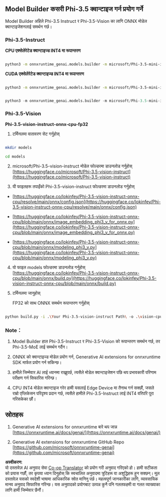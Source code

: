 <!--
CO_OP_TRANSLATOR_METADATA:
{
  "original_hash": "3bb9f5c926673593287eddc3741226cb",
  "translation_date": "2025-05-09T14:23:39+00:00",
  "source_file": "md/01.Introduction/04/UsingORTGenAIQuantifyingPhi.md",
  "language_code": "ne"
}
-->
## **Model Builder कसरी Phi-3.5 क्वान्टाइज गर्न प्रयोग गर्ने**

Model Builder अहिले Phi-3.5 Instruct र Phi-3.5-Vision का लागि ONNX मोडेल क्वान्टाइजेशनलाई समर्थन गर्छ।

### **Phi-3.5-Instruct**

**CPU एक्सेलेरेटेड क्वान्टाइज्ड INT4 मा रूपान्तरण**

```bash

python3 -m onnxruntime_genai.models.builder -m microsoft/Phi-3.5-mini-instruct  -o ./onnx-cpu -p int4 -e cpu -c ./Phi-3.5-mini-instruct

```

**CUDA एक्सेलेरेटेड क्वान्टाइज्ड INT4 मा रूपान्तरण**

```bash

python3 -m onnxruntime_genai.models.builder -m microsoft/Phi-3.5-mini-instruct  -o ./onnx-cpu -p int4 -e cuda -c ./Phi-3.5-mini-instruct

```

```python

python3 -m onnxruntime_genai.models.builder -m microsoft/Phi-3.5-mini-instruct  -o ./onnx-cpu -p int4 -e cuda -c ./Phi-3.5-mini-instruct

```

### **Phi-3.5-Vision**

**Phi-3.5-vision-instruct-onnx-cpu-fp32**

1. टर्मिनलमा वातावरण सेट गर्नुहोस्

```bash

mkdir models

cd models 

```

2. microsoft/Phi-3.5-vision-instruct मोडेल फोल्डरमा डाउनलोड गर्नुहोस्  
[https://huggingface.co/microsoft/Phi-3.5-vision-instruct](https://huggingface.co/microsoft/Phi-3.5-vision-instruct)

3. यी फाइलहरू तपाइँको Phi-3.5-vision-instruct फोल्डरमा डाउनलोड गर्नुहोस्

- [https://huggingface.co/lokinfey/Phi-3.5-vision-instruct-onnx-cpu/resolve/main/onnx/config.json](https://huggingface.co/lokinfey/Phi-3.5-vision-instruct-onnx-cpu/resolve/main/onnx/config.json)

- [https://huggingface.co/lokinfey/Phi-3.5-vision-instruct-onnx-cpu/blob/main/onnx/image_embedding_phi3_v_for_onnx.py](https://huggingface.co/lokinfey/Phi-3.5-vision-instruct-onnx-cpu/blob/main/onnx/image_embedding_phi3_v_for_onnx.py)

- [https://huggingface.co/lokinfey/Phi-3.5-vision-instruct-onnx-cpu/blob/main/onnx/modeling_phi3_v.py](https://huggingface.co/lokinfey/Phi-3.5-vision-instruct-onnx-cpu/blob/main/onnx/modeling_phi3_v.py)

4. यो फाइल models फोल्डरमा डाउनलोड गर्नुहोस्  
[https://huggingface.co/lokinfey/Phi-3.5-vision-instruct-onnx-cpu/blob/main/onnx/build.py](https://huggingface.co/lokinfey/Phi-3.5-vision-instruct-onnx-cpu/blob/main/onnx/build.py)

5. टर्मिनलमा जानुहोस्

    FP32 को साथ ONNX समर्थन रूपान्तरण गर्नुहोस्

```bash

python build.py -i .\Your Phi-3.5-vision-instruct Path\ -o .\vision-cpu-fp32 -p f32 -e cpu

```

### **Note：**

1. Model Builder हाल Phi-3.5-Instruct र Phi-3.5-Vision को रूपान्तरण समर्थन गर्छ, तर Phi-3.5-MoE लाई समर्थन गर्दैन।

2. ONNX को क्वान्टाइज्ड मोडेल प्रयोग गर्न, Generative AI extensions for onnxruntime SDK मार्फत प्रयोग गर्न सकिन्छ।

3. हामीले जिम्मेवार AI लाई ध्यानमा राख्नुपर्छ, त्यसैले मोडेल क्वान्टाइजेशन पछि थप प्रभावकारी परिणाम परीक्षण गर्न सिफारिस गरिन्छ।

4. CPU INT4 मोडेल क्वान्टाइज गरेर हामी यसलाई Edge Device मा तैनाथ गर्न सक्छौं, जसले राम्रो एप्लिकेसन परिदृश्य प्रदान गर्छ, त्यसैले हामीले Phi-3.5-Instruct लाई INT4 वरिपरि पूरा गरिसकेका छौं।

## **स्रोतहरू**

1. Generative AI extensions for onnxruntime बारे थप जान्न [https://onnxruntime.ai/docs/genai/](https://onnxruntime.ai/docs/genai/)

2. Generative AI extensions for onnxruntime GitHub Repo [https://github.com/microsoft/onnxruntime-genai](https://github.com/microsoft/onnxruntime-genai)

**अस्वीकरण**:  
यो दस्तावेज़ AI अनुवाद सेवा [Co-op Translator](https://github.com/Azure/co-op-translator) को प्रयोग गरी अनुवाद गरिएको हो। हामी सटीकता को प्रयास गर्छौं, तर कृपया ध्यान दिनुहोस् कि स्वचालित अनुवादमा त्रुटिहरू वा अशुद्धिहरू हुन सक्छन्। मूल दस्तावेज़ यसको स्वदेशी भाषामा आधिकारिक स्रोत मानिनु पर्छ। महत्वपूर्ण जानकारीका लागि, व्यावसायिक मानव अनुवाद सिफारिस गरिन्छ। यस अनुवादको प्रयोगबाट उत्पन्न कुनै पनि गलतफहमी वा गलत व्याख्याका लागि हामी जिम्मेवार छैनौं।